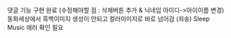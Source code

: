 댓글 기능 구현 완료 (수정해야할 점 : 삭제버튼 추가 & 닉네임 아이디->아이이름 변경)
동화세상에서 흑백이미지 생성이 안되고 컬러이미지로 바로 넘어감 (죄송)
Sleep Music 에러 확인 필요
